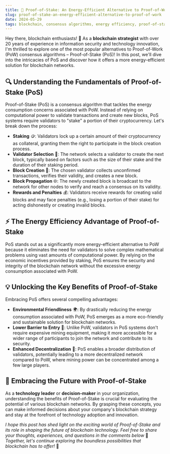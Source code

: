 ```yaml
---
title: 🌿 Proof-of-Stake: An Energy-Efficient Alternative to Proof-of-Work
slug: proof-of-stake-an-energy-efficient-alternative-to-proof-of-work
date: 2024-05-29
tags: blockchain, consensus algorithms, energy efficiency, proof-of-stake
---
```


Hey there, blockchain enthusiasts! 🌟 As a **blockchain strategist** with over 20 years of experience in information security and technology innovation, I'm thrilled to explore one of the most popular alternatives to Proof-of-Work (PoW) consensus algorithms – Proof-of-Stake (PoS)! In this post, we'll dive into the intricacies of PoS and discover how it offers a more energy-efficient solution for blockchain networks.

## 🔍 Understanding the Fundamentals of Proof-of-Stake (PoS)

Proof-of-Stake (PoS) is a consensus algorithm that tackles the energy consumption concerns associated with PoW. Instead of relying on computational power to validate transactions and create new blocks, PoS systems require validators to "stake" a portion of their cryptocurrency. Let's break down the process:

- **Staking** 🪙: Validators lock up a certain amount of their cryptocurrency as collateral, granting them the right to participate in the block creation process.
- **Validator Selection** 🎲: The network selects a validator to create the next block, typically based on factors such as the size of their stake and the duration of their staking period.
- **Block Creation** 🔨: The chosen validator collects unconfirmed transactions, verifies their validity, and creates a new block.
- **Block Propagation** 🌐: The newly created block is broadcast to the network for other nodes to verify and reach a consensus on its validity.
- **Rewards and Penalties** 💰: Validators receive rewards for creating valid blocks and may face penalties (e.g., losing a portion of their stake) for acting dishonestly or creating invalid blocks.

## ⚡ The Energy Efficiency Advantage of Proof-of-Stake

PoS stands out as a significantly more energy-efficient alternative to PoW because it eliminates the need for validators to solve complex mathematical problems using vast amounts of computational power. By relying on the economic incentives provided by staking, PoS ensures the security and integrity of the blockchain network without the excessive energy consumption associated with PoW.

## 💡 Unlocking the Key Benefits of Proof-of-Stake

Embracing PoS offers several compelling advantages:

- **Environmental Friendliness** 🌍: By drastically reducing the energy consumption associated with PoW, PoS emerges as a more eco-friendly and sustainable solution for blockchain networks.
- **Lower Barrier to Entry** 🚪: Unlike PoW, validators in PoS systems don't require expensive mining equipment, making it more accessible for a wider range of participants to join the network and contribute to its security.
- **Enhanced Decentralization** 🔄: PoS enables a broader distribution of validators, potentially leading to a more decentralized network compared to PoW, where mining power can be concentrated among a few large players.

## 🎯 Embracing the Future with Proof-of-Stake

As a **technology leader** or **decision-maker** in your organization, understanding the benefits of Proof-of-Stake is crucial for evaluating the potential of various blockchain networks. By grasping these concepts, you can make informed decisions about your company's blockchain strategy and stay at the forefront of technology adoption and innovation.

*I hope this post has shed light on the exciting world of Proof-of-Stake and its role in shaping the future of blockchain technology. Feel free to share your thoughts, experiences, and questions in the comments below* 📝 *Together, let's continue exploring the boundless possibilities that blockchain has to offer!* 🚀